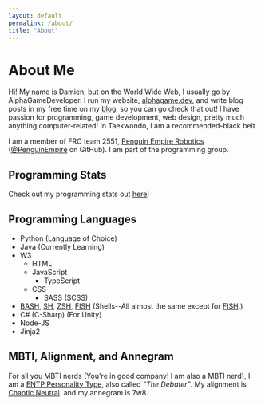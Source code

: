 ```yaml
---
layout: default
permalink: /about/
title: "About"
---
```


# About Me

Hi!  My name is Damien, but on the World Wide Web, I usually go by AlphaGameDeveloper.  I run my website, [alphagame.dev](https://alphagame.dev/), and write blog posts in my free time on my [blog](/blog), so you can go check that out!  I have passion for programming, game development, web design, pretty much anything computer-related!  In Taekwondo, I am a recommended-black belt.

I am a member of FRC team 2551, [Penguin Empire Robotics](https://www.penguinempirerobotics.org/) ([@PenguinEmpire](https://github.com/PenguinEmpire) on GitHub).  I am part of the programming group.

## Programming Stats
Check out my programming stats out [here](/about/stats)!

## Programming Languages
* Python (Language of Choice)
* Java (Currently Learning)
* W3
    * HTML
    * JavaScript
        * TypeScript
    * CSS
        * SASS (SCSS)
* [BASH](https://www.gnu.org/software/bash/), [SH](https://en.wikipedia.org/wiki/Bourne_shell), [ZSH](https://www.zsh.org/), [FISH](https://fishshell.com/) (Shells--All almost the same except for [FISH](https://fishshell.com/).)
* C# (C-Sharp) (For Unity)
* Node-JS
* Jinja2

## MBTI, Alignment, and Annegram
For all you MBTI nerds (You're in good company!  I am also a MBTI nerd), I am a [ENTP Personality Type][entp-personality], also called *"The Debater"*.  My alignment is [Chaotic Neutral][chaotic-neutral]. and my annegram is 7w8. 

[entp-personality]: https://16personalities.com/entp-personality
[chaotic-neutral]: https://easydamus.com/chaoticneutral.html
